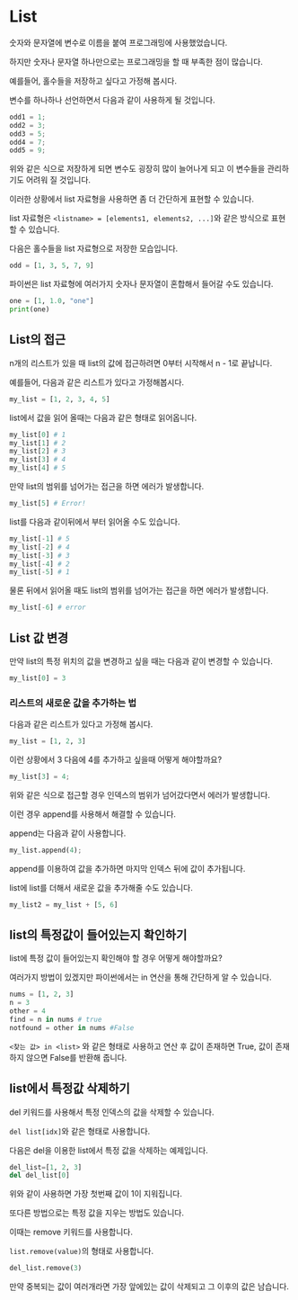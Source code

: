 # List
숫자와 문자열에 변수로 이름을 붙여 프로그래밍에 사용했었습니다.

하지만 숫자나 문자열 하나만으로는 프로그래밍을 할 때 부족한 점이 많습니다.

예를들어, 홀수들을 저장하고 싶다고 가정해 봅시다.

변수를 하나하나 선언하면서 다음과 같이 사용하게 될 것입니다.

``` python
odd1 = 1;
odd2 = 3;
odd3 = 5;
odd4 = 7;
odd5 = 9;
```

위와 같은 식으로 저장하게 되면 변수도 굉장히 많이 늘어나게 되고 이 변수들을 관리하기도 어려워 질 것입니다.

이러한 상황에서 list 자료형을 사용하면 좀 더 간단하게 표현할 수 있습니다.

list 자료형은 `<listname> = [elements1, elements2, ...]`와 같은 방식으로 표현할 수 있습니다.

다음은 홀수들을 list 자료형으로 저장한 모습입니다.

``` python
odd = [1, 3, 5, 7, 9]
```

파이썬은 list 자료형에 여러가지 숫자나 문자열이 혼합해서 들어갈 수도 있습니다.

``` python
one = [1, 1.0, "one"]
print(one)
```

## List의 접근

n개의 리스트가 있을 때 list의 값에 접근하려면 0부터 시작해서 n - 1로 끝납니다.

예를들어, 다음과 같은 리스트가 있다고 가정해봅시다.

``` python
my_list = [1, 2, 3, 4, 5]
```

list에서 값을 읽어 올때는 다음과 같은 형태로 읽어옵니다.

``` python
my_list[0] # 1
my_list[1] # 2
my_list[2] # 3
my_list[3] # 4
my_list[4] # 5
```

만약 list의 범위를 넘어가는 접근을 하면 에러가 발생합니다.

``` python
my_list[5] # Error!
```

list를 다음과 같이뒤에서 부터 읽어올 수도 있습니다.
``` python
my_list[-1] # 5
my_list[-2] # 4
my_list[-3] # 3
my_list[-4] # 2
my_list[-5] # 1
```

물론 뒤에서 읽어올 때도 list의 범위를 넘어가는 접근을 하면 에러가 발생합니다.

``` python
my_list[-6] # error
```

## List 값 변경
만약 list의 특정 위치의 값을 변경하고 싶을 때는 다음과 같이 변경할 수 있습니다.

``` python
my_list[0] = 3
```

### 리스트의 새로운 값을 추가하는 법

다음과 같은 리스트가 있다고 가정해 봅시다.

``` python
my_list = [1, 2, 3]
```

이런 상황에서 3 다음에 4를 추가하고 싶을때 어떻게 해야할까요?
``` python
my_list[3] = 4;
```
위와 같은 식으로 접근할 경우 인덱스의 범위가 넘어갔다면서 에러가 발생합니다.

이런 경우 append를 사용해서 해결할 수 있습니다.

append는 다음과 같이 사용합니다.

``` python
my_list.append(4);
```

append를 이용하여 값을 추가하면 마지막 인덱스 뒤에 값이 추가됩니다.

list에 list를 더해서 새로운 값을 추가해줄 수도 있습니다.

``` python
my_list2 = my_list + [5, 6]
```

## list의 특정값이 들어있는지 확인하기

list에 특정 값이 들어있는지 확인해야 할 경우 어떻게 해야할까요?

여러가지 방법이 있겠지만 파이썬에서는 in 연산을 통해 간단하게 알 수 있습니다.

``` python
nums = [1, 2, 3]
n = 3
other = 4
find = n in nums # true
notfound = other in nums #False
```

`<찾는 값> in <list>` 와 같은 형태로 사용하고 연산 후 값이 존재하면 True, 값이 존재하지 않으면 False를 반환해 줍니다.

## list에서 특정값 삭제하기

del 키워드를 사용해서 특정 인덱스의 값을 삭제할 수 있습니다.

`del list[idx]`와 같은 형태로 사용합니다.

다음은 del을 이용한 list에서 특정 값을 삭제하는 예제입니다.

``` python
del_list=[1, 2, 3]
del del_list[0]
```

위와 같이 사용하면 가장 첫번째 값이 1이 지워집니다.

또다른 방법으로는 특정 값을 지우는 방법도 있습니다.

이때는 remove 키워드를 사용합니다.

`list.remove(value)`의 형태로 사용합니다.

``` python
del_list.remove(3)
```

만약 중복되는 값이 여러개라면 가장 앞에있는 값이 삭제되고 그 이후의 값은 남습니다.